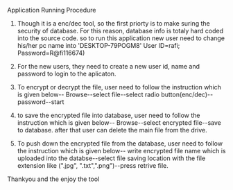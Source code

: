 Application Running Procedure

1. Though it is a enc/dec tool, so the first priorty is to make suring the security of database. 
For this reason, database info is totaly hard coded into the source code. so to run this application 
new user need to change his/her pc name into 'DESKTOP-79POGM8' User ID=rafi; Password=R@fi116674)

2. For the new users, they need to create a new user id, name and password to login to the aplicaton.

3. To encrypt or decrypt the file, user need to follow the instruction which is given below--
   Browse--select file--select radio button(enc/dec)--password--start

4. to save the encrypted file into database, user need to follow the instruction which is given below--
   Browse--select encrypted file--save to database. after that user can delete the main file from the drive.

5. To push down the encrypted file from the database, user need to follow the instruction which is given below--
   write encrypted file name which is uploaded into the databse--select file saving location with the file extension like (".jpg", ".txt",".png")--press retrive file.


Thankyou and the enjoy the tool
